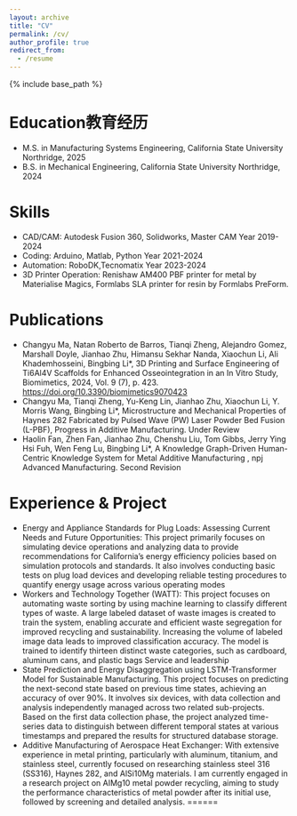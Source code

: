 ```yaml
---
layout: archive
title: "CV"
permalink: /cv/
author_profile: true
redirect_from:
  - /resume
---
```


{% include base_path %}

Education教育经历
======
* M.S. in Manufacturing Systems Engineering, California State University Northridge, 2025
* B.S. in Mechanical Engineering, California State University Northridge, 2024
  
Skills
======
*  CAD/CAM: Autodesk Fusion 360, Solidworks, Master CAM Year 2019-2024
*  Coding: Arduino, Matlab, Python Year 2021-2024
*  Automation: RoboDK,Tecnomatix Year 2023-2024
*  3D Printer Operation: Renishaw AM400 PBF printer for metal by Materialise Magics, Formlabs SLA printer for
resin by Formlabs PreForm.

Publications
======
*  Changyu Ma, Natan Roberto de Barros, Tianqi Zheng, Alejandro Gomez, Marshall Doyle, Jianhao Zhu, Himansu
Sekhar Nanda, Xiaochun Li, Ali Khademhosseini, Bingbing Li*, 3D Printing and Surface Engineering of
Ti6Al4V Scaffolds for Enhanced Osseointegration in an In Vitro Study, Biomimetics, 2024, Vol. 9 (7),
p. 423. https://doi.org/10.3390/biomimetics9070423
*  Changyu Ma, Tianqi Zheng, Yu-Keng Lin, Jianhao Zhu, Xiaochun Li, Y. Morris Wang, Bingbing Li*,
Microstructure and Mechanical Properties of Haynes 282 Fabricated by Pulsed Wave (PW) Laser
Powder Bed Fusion (L-PBF), Progress in Additive Manufacturing. Under Review
*  Haolin Fan, Zhen Fan, Jianhao Zhu, Chenshu Liu, Tom Gibbs, Jerry Ying Hsi Fuh, Wen Feng Lu, Bingbing Li*, A
Knowledge Graph-Driven Human-Centric Knowledge System for Metal Additive Manufacturing ,
npj Advanced Manufacturing. Second Revision

Experience & Project
======
* Energy and Appliance Standards for Plug Loads: Assessing Current Needs and Future Opportunities:
This project primarily focuses on simulating device operations and analyzing data to provide recommendations for
California’s energy efficiency policies based on simulation protocols and standards. It also involves conducting basic
tests on plug load devices and developing reliable testing procedures to quantify energy usage across various operating
modes
* Workers and Technology Together (WATT): This project focuses on automating waste sorting by using machine
learning to classify different types of waste. A large labeled dataset of waste images is created to train the system,
enabling accurate and efficient waste segregation for improved recycling and sustainability. Increasing the volume of
labeled image data leads to improved classification accuracy. The model is trained to identify thirteen distinct waste
categories, such as cardboard, aluminum cans, and plastic bags
Service and leadership
* State Prediction and Energy Disaggregation using LSTM-Transformer Model for Sustainable
Manufacturing. This project focuses on predicting the next-second state based on previous time states, achieving an
accuracy of over 90%. It involves six devices, with data collection and analysis independently managed across two
related sub-projects. Based on the first data collection phase, the project analyzed time-series data to distinguish
between different temporal states at various timestamps and prepared the results for structured database storage.
* Additive Manufacturing of Aerospace Heat Exchanger: With extensive experience in metal printing,
particularly with aluminum, titanium, and stainless steel, currently focused on researching stainless steel 316 (SS316),
Haynes 282, and AlSi10Mg materials. I am currently engaged in a research project on AIMg10 metal powder recycling,
aiming to study the performance characteristics of metal powder after its initial use, followed by screening and detailed
analysis.
======
